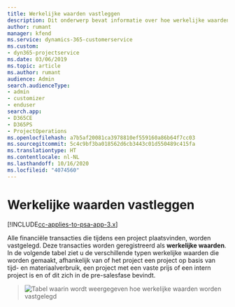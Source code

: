 ```yaml
---
title: Werkelijke waarden vastleggen
description: Dit onderwerp bevat informatie over hoe werkelijke waarden worden vastgelegd.
author: rumant
manager: kfend
ms.service: dynamics-365-customerservice
ms.custom:
- dyn365-projectservice
ms.date: 03/06/2019
ms.topic: article
ms.author: rumant
audience: Admin
search.audienceType:
- admin
- customizer
- enduser
search.app:
- D365CE
- D365PS
- ProjectOperations
ms.openlocfilehash: a7b5af20081ca3978810ef559160a86b64f7cc03
ms.sourcegitcommit: 5c4c9bf3ba018562d6cb3443c01d550489c415fa
ms.translationtype: HT
ms.contentlocale: nl-NL
ms.lasthandoff: 10/16/2020
ms.locfileid: "4074560"
---
```

# <a name="recording-actuals"></a>Werkelijke waarden vastleggen 

[!INCLUDE[cc-applies-to-psa-app-3.x](../includes/cc-applies-to-psa-app-3x.md)]

Alle financiële transacties die tijdens een project plaatsvinden, worden vastgelegd. Deze transacties worden geregistreerd als **werkelijke waarden**. In de volgende tabel ziet u de verschillende typen werkelijke waarden die worden gemaakt, afhankelijk van of het project een project op basis van tijd- en materiaalverbruik, een project met een vaste prijs of een intern project is en of dit zich in de pre-salesfase bevindt.

> ![Tabel waarin wordt weergegeven hoe werkelijke waarden worden vastgelegd](media/advanced-table2.png)
